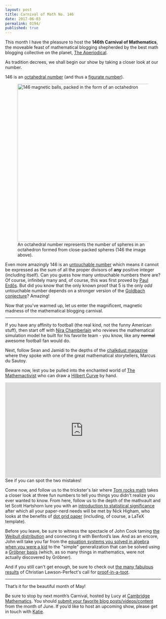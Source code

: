 ```yaml
---
layout: post
title: Carnival of Math No. 146
date: 2017-06-03
permalink: 0194/
published: true
---
```


This month I have the pleasure to host the **146th Carnival of Mathematics**, the moveable feast of mathematical blogging shepherded by the best math blogging collective on the planet, [The Aperiodical](http://aperiodical.com/carnival-of-mathematics/).

As tradition decrees, we shall begin our show by taking a closer look at our number.

146 is an [octahedral number](https://en.wikipedia.org/wiki/Octahedral_number) (and thus a [figurate number](https://en.wikipedia.org/wiki/Figurate_number)).

<figure>
<a title="By David Eppstein (Own work) [CC BY-SA 3.0 (http://creativecommons.org/licenses/by-sa/3.0)], via Wikimedia Commons" href="https://commons.wikimedia.org/wiki/File%3AOctahedral_number.jpg"><img width="512" alt="146 magnetic balls, packed in the form of an octahedron" src="https://upload.wikimedia.org/wikipedia/commons/thumb/5/56/Octahedral_number.jpg/512px-Octahedral_number.jpg"/></a>
<figcaption>
An octahedral number represents the number of spheres in an octahedron formed from close-packed spheres (146 the image above).
</figcaption>
</figure>

Even more amazingly 146 is an [untouchable number](https://en.wikipedia.org/wiki/Untouchable_number) which means it cannot be expressed as the sum of all the proper divisors of **any** positive integer (including itself). Can you guess how many untouchable numbers there are? Of course, infinitely many and, of course, this was first proved by [Paul Erdős](https://en.wikipedia.org/wiki/Paul_Erd%C5%91s). But did you know that the only known proof that 5 is the only _odd_ untouchable number depends on a stronger version of the [Goldbach conjecture](https://en.wikipedia.org/wiki/Goldbach_conjecture)? Amazing!

Now that you've warmed up, let us enter the magnificent, magnetic madness of the mathematical blogging carnival.

<hr>

If you have any affinity to football (the real kind, not the funny American stuff), then start off with [Nira Chamberlain](http://nirachamberlain.com/a-mathematical-verdict-on-aston-villas-first-season-in-the-championship/) who reviews the mathematical simulation model he built for his favorite team - you know, like any <s>normal</s> awesome football fan would do.

Next, follow Sean and Jamidi to the depths of the [chalkdust magazine](http://chalkdustmagazine.com/interviews/conversation-marcus-du-sautoy/) where they spoke with one of the great mathematical storytellers, Marcus du Sautoy.

Beware now, lest you be pulled into the enchanted world of [The Mathemactivist](https://www.youtube.com/channel/UChwcAFGJZVE2hqAiZSFSyug) who can draw a [Hilbert Curve](https://en.wikipedia.org/wiki/Hilbert_curve) by hand.

<div style="position: relative; padding-bottom: 56.25%; /* 16:9 */ padding-top: 25px; height: 0">
<iframe style="position: absolute; top: 0; left: 0; width: 100%; height: 100%;" width="854" height="480" src="https://www.youtube.com/embed/qRuHzitPEKs" frameborder="0" allowfullscreen></iframe>
</div>
See if you can spot the two mistakes!


Come now, and follow us to the trickster's lair where [Tom rocks math](https://tomrocksmaths.com/2017/05/03/funbers-2/) takes a closer look at three fun numbers to tell you things you didn't realize you ever wanted to know. From here, follow us to the depth of the mathvault and let Scott Hartshorn lure you with an [introduction to statistical significance](http://mathvault.ca/statistical-significance/0) after which all your paper-nerd needs will be met by Nick Higham, who looks at the benefits of [dot grid paper](https://nickhigham.wordpress.com/2017/05/08/dot-grid-paper-for-writing-mathematics/) (including, of course, a LaTeX template).

Before you leave, be sure to witness the spectacle of John Cook taming [the Weibull distribution](https://www.johndcook.com/blog/2017/05/02/weibull-distribution-and-benfords-law/) and connecting it with Benford’s law. And as an encore, John will take you far from the [equation systems you solved in algebra when you were a kid](https://www.johndcook.com/blog/2017/05/13/grobner-bases/) to the "simple" generalization that can be solved using a [Gröbner basis](https://en.wikipedia.org/wiki/Gr%C3%B6bner_basis) (which, as so many things in mathematics, were not actually discovered by Gröbner).

And if you still can't get enough, be sure to check out [the many fabulous results](https://mathstodon.xyz/tags/proofinatoot) of Christian Lawson-Perfect's call for [proof-in-a-toot](http://aperiodical.com/2017/05/we-want-your-best-proofinatoot-on-mathstodon-xyz/).

<hr>

That’s it for the beautiful month of May!

Be sure to stop by next month’s Carnival, hosted by Lucy at [Cambridge Mathematics](http://cambridgemaths.org). You should [submit your favorite blog posts/videos/content](http://aperiodical.com/carnival-of-mathematics/) from the month of June. If you’d like to host an upcoming show, please get in touch with [Katie](mailto:katie@aperiodical.com).

